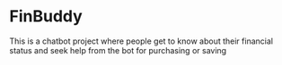 # FinBuddy
This is a chatbot project where people get to know about their financial status and seek help  from the bot for purchasing or saving
